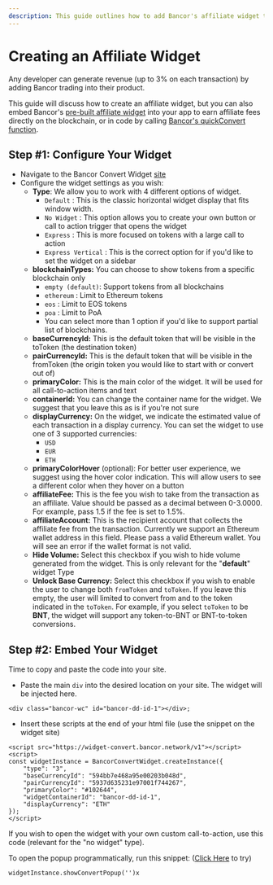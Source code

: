 ```yaml
---
description: This guide outlines how to add Bancor's affiliate widget to your app
---
```


# Creating an Affiliate Widget

Any developer can generate revenue \(up to 3% on each transaction\) by adding Bancor trading into their product.

This guide will discuss how to create an affiliate widget, but you can also embed Bancor's [pre-built affiliate widget](https://github.com/nionis/bancor-conversion-widget) into your app to earn affiliate fees directly on the blockchain, or in code by calling [Bancor's quickConvert function](https://docs.bancorfoundation.org/contracts/converter/bancorconverter#ConverterBase-quickConvert2-contract-IERC20Token---uint256-uint256-address-uint256-).

## Step \#1: Configure Your Widget

* Navigate to the Bancor Convert Widget [site](https://widget-convert.bancor.network/)
* Configure the widget settings as you wish:
  * **Type**: We allow you to work with 4 different options of widget. 
    * `Default` : This is the classic horizontal widget display that fits window width. 
    * `No Widget` : This option allows you to create your own button or call to action trigger that opens the widget
    * `Express` : This is more focused on tokens with a large call to action
    * `Express Vertical` : This is the correct option for if you'd like to set the widget on a sidebar
  * **blockchainTypes:** You can choose to show tokens from a specific blockchain only
    * `empty (default)`: Support tokens from all blockchains
    * `ethereum` : Limit to Ethereum tokens
    * `eos` : Limit to EOS tokens
    * `poa` : Limit to PoA
    * You can select more than 1 option if you'd like to support partial list of blockchains.
  * **baseCurrencyId:** This is the default token that will be visible in the toToken \(the destination token\)
  * **pairCurrencyId:** This is the default token that will be visible in the fromToken \(the origin token you would like to start with or convert out of\)
  * **primaryColor:** This is the main color of the widget. It will be used for all call-to-action items and text
  * **containerId:** You can change the container name for the widget. We suggest that you leave this as is if you're not sure
  * **displayCurrency:** On the widget, we indicate the estimated value of each transaction in a display currency. You can set the widget to use one of 3 supported currencies:
    * `USD`
    * `EUR`
    * `ETH`
  * **primaryColorHover** \(optional\): For better user experience, we suggest using the hover color indication. This will allow users to see a different color when they hover on a button
  * **affiliateFee:** This is the fee you wish to take from the transaction as an affiliate. Value should be passed as a decimal between 0-3.0000. For example, pass 1.5 if the fee is set to 1.5%.
  * **affiliateAccount:** This is the recipient account that collects the affiliate fee from the transaction. Currently we support an Ethereum wallet address in this field. Please pass a valid Ethereum wallet. You will see an error if the wallet format is not valid.
  * **Hide Volume:** Select this checkbox if you wish to hide volume generated from the widget. This is only relevant for the "**default**" widget Type
  * **Unlock Base Currency:** Select this checkbox if you wish to enable the user to change both `fromToken` and `toToken`. If you leave this empty, the user will limited to convert from and to the token indicated in the `toToken`. For example, if you select `toToken` to be **BNT**, the widget will support any token-to-BNT or BNT-to-token conversions.

## Step \#2: Embed Your Widget

Time to copy and paste the code into your site.

* Paste the main `div` into the desired location on your site. The widget will be injected here.

```text
<div class="bancor-wc" id="bancor-dd-id-1"></div>;
```

* Insert these scripts at the end of your html file \(use the snippet on the widget site\)

```text
<script src="https://widget-convert.bancor.network/v1"></script>
<script>
const widgetInstance = BancorConvertWidget.createInstance({
    "type": "3",
    "baseCurrencyId": "594bb7e468a95e00203b048d",
    "pairCurrencyId": "5937d635231e97001f744267",
    "primaryColor": "#102644",
    "widgetContainerId": "bancor-dd-id-1",
    "displayCurrency": "ETH"
});
</script>
```

If you wish to open the widget with your own custom call-to-action, use this code \(relevant for the "no widget" type\).

To open the popup programmatically, run this snippet: \([Click Here](javascript:void%280%29;) to try\)

```text
widgetInstance.showConvertPopup('')x
```

[    
](https://docs.bancor.network/user-guides/token-integration/how-to-upgrade-a-liquidity-pool-converter)

